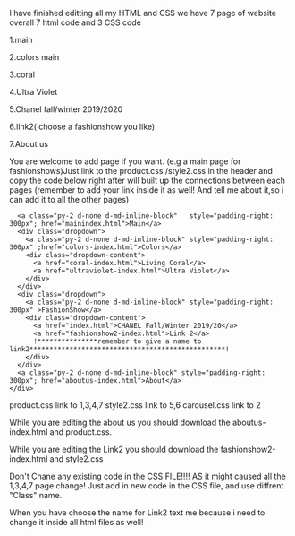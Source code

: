 I have finished editting all my HTML and CSS
we have 7 page of website overall
7 html code and 3 CSS code

1.main

2.colors main

3.coral

4.Ultra Violet

5.Chanel fall/winter 2019/2020

6.link2( choose a fashionshow you like)

7.About us

You are welcome to add page if you want. (e.g a main page for fashionshows)Just link to the product.css /style2.css in the header and copy the code below right after <body> will built up the connections between each pages (remember to add your link inside it as well! And tell me about it,so i can add it to all the other pages)

<nav class="site-header sticky-top py-1">
    <div class="container1 d-flex flex-column flex-md-row justify-content-between">

      <a class="py-2 d-none d-md-inline-block"   style="padding-right: 300px"; href="mainindex.html">Main</a>
      <div class="dropdown">
        <a class="py-2 d-none d-md-inline-block" style="padding-right: 300px" ;href="colors-index.html">Colors</a>
        <div class="dropdown-content">
          <a href="coral-index.html">Living Coral</a>
          <a href="ultraviolet-index.html">Ultra Violet</a>
        </div>
      </div>
      <div class="dropdown">
        <a class="py-2 d-none d-md-inline-block" style="padding-right: 300px" >FashionShow</a>
        <div class="dropdown-content">
          <a href="index.html">CHANEL Fall/Winter 2019/20</a>
          <a href="fashionshow2-index.html">Link 2</a> 
          !***************remember to give a name to link2*************************************************!
        </div>
      </div>
      <a class="py-2 d-none d-md-inline-block" style="padding-right: 300px"; href="aboutus-index.html">About</a>
    </div>
  </nav>
  
  product.css link to 1,3,4,7
  style2.css link to 5,6
  carousel.css link to 2
  
  While you are editing the about us you should download the aboutus-index.html and product.css.
  
  
 While you are editing the Link2 you should download the fashionshow2-index.html and style2.css
  
  Don't Chane any existing code in the CSS FILE!!!! AS it might caused all the 1,3,4,7 page change!
  Just add in new code in the CSS file, and use diffrent "Class" name. 
  
  When you have choose the name for Link2 text me because i need to change it inside all  html files as well!
  
  
